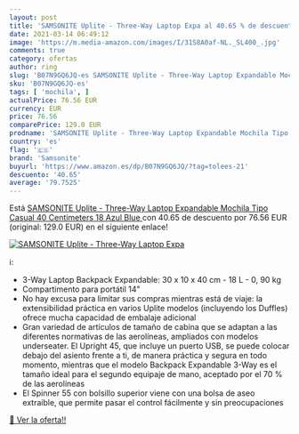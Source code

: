 ```yaml
---
layout: post
title: 'SAMSONITE Uplite - Three-Way Laptop Expa al 40.65 % de descuento'
date: 2021-03-14 06:49:12
image: 'https://m.media-amazon.com/images/I/31S8A0af-NL._SL400_.jpg'
comments: true
category: ofertas
author: ring
slug: 'B07N9GQ6JQ-es SAMSONITE Uplite - Three-Way Laptop Expandable Mochila...'
sku: 'B07N9GQ6JQ-es'
tags: [ 'mochila', ]
actualPrice: 76.56 EUR
currency: EUR
price: 76.56
comparePrice: 129.0 EUR
prodname: 'SAMSONITE Uplite - Three-Way Laptop Expandable Mochila Tipo Casual 40 Centimeters 18 Azul  Blue '
country: 'es'
flag: '🇪🇸'
brand: 'Samsonite'
buyurl: 'https://www.amazon.es/dp/B07N9GQ6JQ/?tag=tolees-21'
descuento: '40.65'
average: '79.7525'
---
```


Está [SAMSONITE Uplite - Three-Way Laptop Expandable Mochila Tipo Casual 40 Centimeters 18 Azul  Blue ](https://www.amazon.es/dp/B07N9GQ6JQ/?tag=tolees-21) con 40.65 de descuento por 76.56 EUR (original: 129.0 EUR) en el siguiente enlace!

[![SAMSONITE Uplite - Three-Way Laptop Expa](https://m.media-amazon.com/images/I/31S8A0af-NL._SL400_.jpg)](https://www.amazon.es/dp/B07N9GQ6JQ/?tag=tolees-21)

ℹ️:

- 3-Way Laptop Backpack Expandable: 30 x 10 x 40 cm - 18 L - 0, 90 kg
- Compartimento para portátil 14\"
- No hay excusa para limitar sus compras mientras está de viaje: la extensibilidad práctica en varios Uplite modelos (incluyendo los Duffles) ofrece mucha capacidad de embalaje adicional
- Gran variedad de artículos de tamaño de cabina que se adaptan a las diferentes normativas de las aerolíneas, ampliados con modelos underseater. El Upright 45, que incluye un puerto USB, se puede colocar debajo del asiento frente a ti, de manera práctica y segura en todo momento, mientras que el modelo Backpack Expandable 3-Way es el tamaño ideal para el segundo equipaje de mano, aceptado por el 70 % de las aerolíneas
- El Spinner 55 con bolsillo superior viene con una bolsa de aseo extraíble, que permite pasar el control fácilmente y sin preocupaciones

[🛒 Ver la oferta!!](https://www.amazon.es/dp/B07N9GQ6JQ/?tag=tolees-21)
